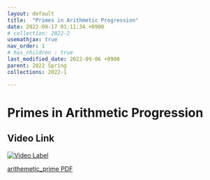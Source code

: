 ```yaml
---
layout: default
title:  "Primes in Arithmetic Progression"
date: 2022-09-17 01:11:34 +0900
# collection: 2022-2
usemathjax: true
nav_order: 1
# has_children : true
last_modified_date: 2022-09-06 +0900
parent: 2022 Spring
collections: 2022-1

---
```

# Primes in Arithmetic Progression

## Video Link

[![Video Label](https://img.youtube.com/vi/L6d_R9bA4gc/hqdefault.jpg)](https://youtu.be/L6d_R9bA4gc)

<!-- ## PDF Download -->

<!-- <object data="../2022_1_download/arithemetic_prime.pdf" width="750" height="1075" type='application/pdf'></object> -->
<a target='_blank' href='../2022_1_download/arithemetic_prime.pdf'>arithemetic_prime PDF</a>